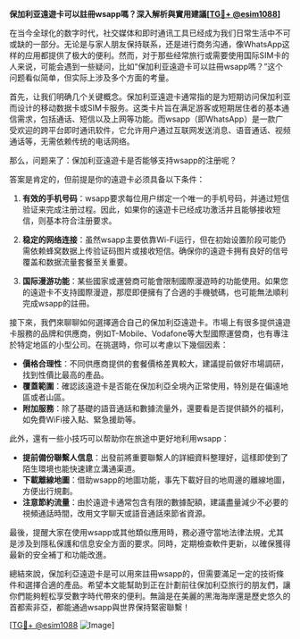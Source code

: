 **保加利亚遠遊卡可以註冊wsapp嗎？深入解析與實用建議[[TG💪+ @esim1088](https://t.me/s/esim1088)]**

在当今全球化的数字时代，社交媒体和即时通讯工具已经成为我们日常生活中不可或缺的一部分。无论是与家人朋友保持联系，还是进行商务沟通，像WhatsApp这样的应用都提供了极大的便利。然而，对于那些经常旅行或需要使用国际SIM卡的人来说，可能会遇到一些疑问，比如“保加利亚遠遊卡可以註冊wsapp嗎？”这个问题看似简单，但实际上涉及多个方面的考量。

首先，让我们明确几个关键概念。保加利亚遠遊卡通常指的是为短期访问保加利亚而设计的移动数据卡或SIM卡服务。这类卡片旨在满足游客或短期居住者的基本通信需求，包括通话、短信以及上网等功能。而wsapp（即WhatsApp）是一款广受欢迎的跨平台即时通讯软件，它允许用户通过互联网发送消息、语音通话、视频通话等，无需依赖传统的电话网络。

那么，问题来了：保加利亚遠遊卡是否能够支持wsapp的注册呢？

答案是肯定的，但前提是你的遠遊卡必须具备以下条件：

1. **有效的手机号码**：wsapp要求每位用户绑定一个唯一的手机号码，并通过短信验证来完成注册过程。因此，如果你的遠遊卡已经成功激活并且能够接收短信，则基本符合注册要求。

2. **稳定的网络连接**：虽然wsapp主要依靠Wi-Fi运行，但在初始设置阶段可能仍需依赖蜂窝数据上传验证码图片或接收短信。确保你的遠遊卡拥有良好的信号覆盖和数据流量套餐至关重要。

3. **国际漫游功能**：某些國家或運營商可能會限制國際漫遊時的功能使用。如果您的遠遊卡不支持國際漫遊，那麼即便擁有了合適的手機號碼，也可能無法順利完成wsapp的註冊。

接下來，我們來聊聊如何選擇適合自己的保加利亞遠遊卡。市場上有很多提供遠遊卡服務的品牌和供應商，例如T-Mobile、Vodafone等大型國際運營商，也有專注於特定地區的小型公司。在挑選時，你可以考慮以下幾個因素：

- **價格合理性**：不同供應商提供的套餐價格差異較大，建議提前做好市場調研，找到性價比最高的產品。
- **覆蓋範圍**：確認該遠遊卡是否能在保加利亞全境內正常使用，特別是在偏遠地區或者山區。
- **附加服務**：除了基礎的語音通話和數據流量外，還要看是否提供額外的福利，如免費WiFi接入點、緊急援助等。

此外，還有一些小技巧可以帮助你在旅途中更好地利用wsapp：

- **提前備份聯繫人信息**：出發前將重要聯繫人的詳細資料整理好，這樣即使到了陌生環境也能快速建立溝通渠道。
- **下載離線地圖**：借助wsapp的地圖功能，事先下載好目的地周邊的離線地圖，方便出行規劃。
- **注意節約流量**：由於遠遊卡通常包含有限的數據配額，建議盡量減少不必要的視頻通話時間，改用文字聊天或語音通話來節省資源。

最後，提醒大家在使用wsapp或其他類似應用時，務必遵守當地法律法規，尤其是涉及到隱私保護和信息安全方面的要求。同時，定期檢查軟件更新，以確保獲得最新的安全補丁和功能改進。

總結來說，保加利亞遠遊卡是可以用來註冊wsapp的，但需要滿足一定的技術條件和選擇合適的產品。希望本文能幫助到正在計劃前往保加利亞旅行的朋友們，讓你們能夠輕松享受數字時代帶來的便利。無論是在美麗的黑海海岸還是歷史悠久的首都索非亞，都能通過wsapp與世界保持緊密聯繫！

[[TG💪+ @esim1088](https://t.me/s/esim1088) ![Image](https://i.postimg.cc/4NQfJmqS/Snipaste-2025-05-13-00-14-12.png)]